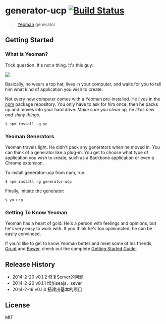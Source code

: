 # generator-ucp [![Build Status](https://secure.travis-ci.org/zhangmhao/generator-ucp.png?branch=master)](https://travis-ci.org/zhangmhao/generator-ucp)

> [Yeoman](http://yeoman.io) generator


## Getting Started

### What is Yeoman?

Trick question. It's not a thing. It's this guy:

![](http://i.imgur.com/JHaAlBJ.png)

Basically, he wears a top hat, lives in your computer, and waits for you to tell him what kind of application you wish to create.

Not every new computer comes with a Yeoman pre-installed. He lives in the [npm](https://npmjs.org) package repository. You only have to ask for him once, then he packs up and moves into your hard drive. *Make sure you clean up, he likes new and shiny things.*

```
$ npm install -g yo
```

### Yeoman Generators

Yeoman travels light. He didn't pack any generators when he moved in. You can think of a generator like a plug-in. You get to choose what type of application you wish to create, such as a Backbone application or even a Chrome extension.

To install generator-ucp from npm, run:

```
$ npm install -g generator-ucp
```

Finally, initiate the generator:

```
$ yo ucp
```

### Getting To Know Yeoman

Yeoman has a heart of gold. He's a person with feelings and opinions, but he's very easy to work with. If you think he's too opinionated, he can be easily convinced.

If you'd like to get to know Yeoman better and meet some of his friends, [Grunt](http://gruntjs.com) and [Bower](http://bower.io), check out the complete [Getting Started Guide](https://github.com/yeoman/yeoman/wiki/Getting-Started).


## Release History

* 2014-2-20 v0.1.2 修复Server的问题
* 2014-2-20 v0.1.1 增加seajs，sever
* 2014-2-19 v0.1.0 搭建出基本的项目

## License

MIT
